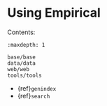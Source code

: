 # Using Empirical

Contents:

```{toctree}
:maxdepth: 1

base/base
data/data
web/web
tools/tools
```

- {ref}`genindex`
- {ref}`search`
